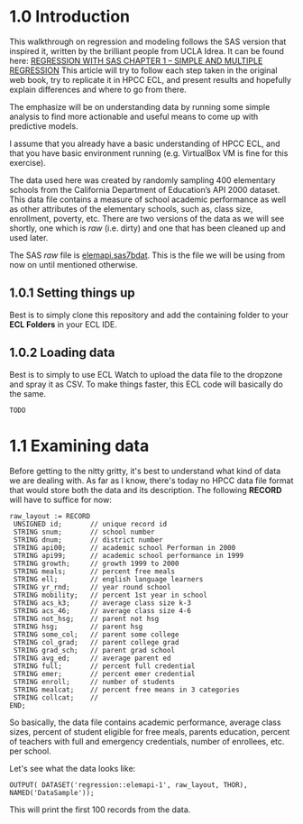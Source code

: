 # 1.0 Introduction

This walkthrough on regression and modeling follows the SAS version that inspired it, written by the brilliant people from UCLA Idrea. It can be found here: [REGRESSION WITH SAS CHAPTER 1 – SIMPLE AND MULTIPLE REGRESSION](https://stats.idre.ucla.edu/sas/webbooks/reg/chapter1/regressionwith-saschapter-1-simple-and-multiple-regression/)
This article will try to follow each step taken in the original web book, try to replicate it in HPCC ECL, and present results and hopefully explain differences and where to go from there.

The emphasize will be on understanding data by running some simple analysis to find more actionable and useful means to come up with predictive models.

I assume that you already have a basic understanding of HPCC ECL, and that you have basic environment running (e.g. VirtualBox VM is fine for this exercise).

The data used here was created by randomly sampling 400 elementary schools from the California Department of Education’s API 2000 dataset. This data file contains a measure of school academic performance as well as other attributes of the elementary schools, such as, class size, enrollment, poverty, etc.
There are two versions of the data as we will see shortly, one which is *raw* (i.e. dirty) and one that has been cleaned up and used later.

The SAS *raw* file is [elemapi.sas7bdat](https://stats.idre.ucla.edu/wp-content/uploads/2016/02/elemapi-1.sas7bdat). This is the file we will be using from now on until mentioned otherwise.

## 1.0.1 Setting things up

Best is to simply clone this repository and add the containing folder to your **ECL Folders** in your ECL IDE.


## 1.0.2 Loading data

Best is to simply to use ECL Watch to upload the data file to the dropzone and spray it as CSV.
To make things faster, this ECL code will basically do the same.

```ecl
TODO
```

# 1.1 Examining data

Before getting to the nitty gritty, it's best to understand what kind of data we are dealing with.
As far as I know, there's today no HPCC data file format that would store both the data and its description.
The following **RECORD** will have to suffice for now:

```ecl
raw_layout := RECORD
 UNSIGNED id;       // unique record id
 STRING snum;       // school number
 STRING dnum;       // district number
 STRING api00;      // academic school Performan in 2000
 STRING api99;      // academic school performance in 1999
 STRING growth;     // growth 1999 to 2000
 STRING meals;      // percent free meals
 STRING ell;        // english language learners
 STRING yr_rnd;     // year round school
 STRING mobility;   // percent 1st year in school
 STRING acs_k3;     // average class size k-3
 STRING acs_46;     // average class size 4-6
 STRING not_hsg;    // parent not hsg
 STRING hsg;        // parent hsg
 STRING some_col;   // parent some college
 STRING col_grad;   // parent college grad
 STRING grad_sch;   // parent grad school
 STRING avg_ed;     // average parent ed
 STRING full;       // percent full credential
 STRING emer;       // percent emer credential
 STRING enroll;     // number of students
 STRING mealcat;    // percent free means in 3 categories
 STRING collcat;    // 
END;
```

So basically, the data file contains academic performance, average class sizes, percent of student eligible for free meals, parents education, percent of teachers with full and emergency credentials, number of enrollees, etc. per school.

Let's see what the data looks like:

```ecl
OUTPUT( DATASET('regression::elemapi-1', raw_layout, THOR), NAMED('DataSample'));
```

This will print the first 100 records from the data.


